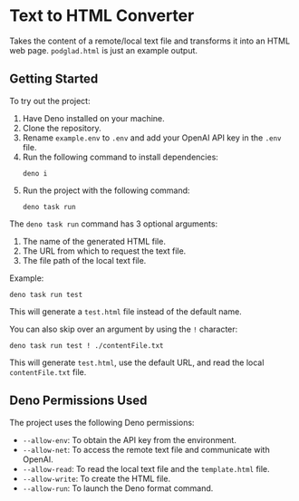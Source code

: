 # Text to HTML Converter

Takes the content of a remote/local text file and transforms it into an HTML web page. `podglad.html` is just an example output.

## Getting Started

To try out the project:

1. Have Deno installed on your machine.
2. Clone the repository.
3. Rename `example.env` to `.env` and add your OpenAI API key in the `.env` file.
4. Run the following command to install dependencies:
   ```
   deno i
   ```
5. Run the project with the following command:
   ```
   deno task run
   ```

The `deno task run` command has 3 optional arguments:

1. The name of the generated HTML file.
2. The URL from which to request the text file.
3. The file path of the local text file.

Example:

```
deno task run test
```

This will generate a `test.html` file instead of the default name.

You can also skip over an argument by using the `!` character:

```
deno task run test ! ./contentFile.txt
```

This will generate `test.html`, use the default URL, and read the local `contentFile.txt` file.

## Deno Permissions Used

The project uses the following Deno permissions:

- `--allow-env`: To obtain the API key from the environment.
- `--allow-net`: To access the remote text file and communicate with OpenAI.
- `--allow-read`: To read the local text file and the `template.html` file.
- `--allow-write`: To create the HTML file.
- `--allow-run`: To launch the Deno format command.




